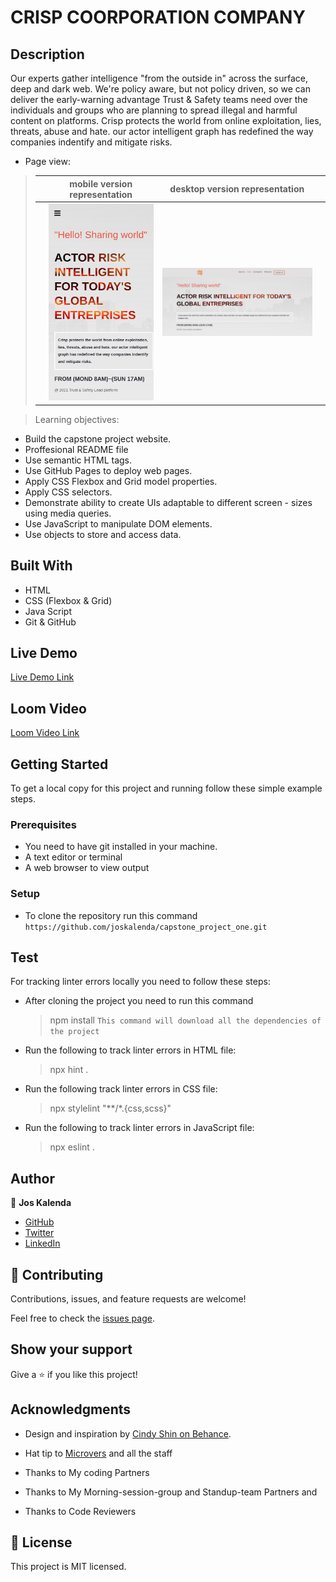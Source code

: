 # CRISP COORPORATION COMPANY


## Description
Our experts gather intelligence "from the outside in" across the surface, deep and dark web. We're policy aware, but not policy driven, so we can deliver the early-warning advantage Trust & Safety teams need over the individuals and groups who are planning to spread illegal and harmful content on platforms. Crisp protects the world from online exploitation, lies, threats, abuse and hate. our actor intelligent graph has redefined the way companies indentify and mitigate risks.

- Page view:

> || mobile version representation| desktop version representation||
> |-|---------|----------|-|
> || ![Screenshot1](./assets/backgrd/mobile.png)  | ![Screenshot2](./assets/backgrd/desk.png) | 


> Learning objectives: 

- Build the capstone project website.
- Proffesional README file
- Use semantic HTML tags.
- Use GitHub Pages to deploy web pages.
- Apply CSS Flexbox and Grid model properties.
- Apply CSS selectors.
- Demonstrate ability to create UIs adaptable to different screen - sizes using media queries.
- Use JavaScript to manipulate DOM elements.
- Use objects to store and access data.

## Built With

- HTML
- CSS (Flexbox & Grid)
- Java Script
- Git & GitHub


## Live Demo

[Live Demo Link](https://trusting-mestorf-b9010d.netlify.app/)

## Loom Video

[Loom Video Link](https://www.loom.com/share/3efaa026e9e14f85bbb6f270dbf22980)

## Getting Started

To get a local copy for this project and running follow these simple example steps.

### Prerequisites

- You need to have git installed in your machine.
- A text editor or terminal
- A web browser to view output

### Setup

- To clone the repository run this command `https://github.com/joskalenda/capstone_project_one.git`

## Test

For tracking linter errors locally you need to follow these steps:

- After cloning the project you need to run this command
  > npm install
   `This command will download all the dependencies of the project`

- Run the following to track linter errors in HTML file:
  > npx hint .

- Run the following track linter errors in CSS file:
  > npx stylelint "**/*.{css,scss}"

- Run the following to track linter errors in JavaScript file:
  > npx eslint .

## Author

👤 **Jos Kalenda**

- [GitHub](https://github.com/joskalenda)
- [Twitter](https://twitter.com/JosKalenda)
- [LinkedIn](https://www.linkedin.com/in/jos-kalenda)


## 🤝 Contributing

Contributions, issues, and feature requests are welcome!

Feel free to check the [issues page](https://github.com/joskalenda/capstone_project_one/issues).

## Show your support

Give a ⭐️ if you like this project!

## Acknowledgments

- Design and inspiration by [Cindy Shin on Behance](https://www.behance.net/gallery/29845175/CC-Global-Summit-2015).


- Hat tip to [Microvers](www.microverse.org)  and all the staff
- Thanks to My coding Partners 
- Thanks to My Morning-session-group and Standup-team Partners and
- Thanks to Code Reviewers
  

## 📝 License

This project is MIT licensed.